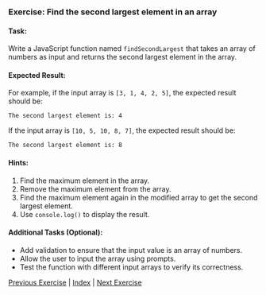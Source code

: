 ### Exercise: Find the second largest element in an array

#### Task:
Write a JavaScript function named `findSecondLargest` that takes an array of numbers as input and returns the second largest element in the array.

#### Expected Result:
For example, if the input array is `[3, 1, 4, 2, 5]`, the expected result should be:
```
The second largest element is: 4
```
If the input array is `[10, 5, 10, 8, 7]`, the expected result should be:
```
The second largest element is: 8
```

#### Hints:
1. Find the maximum element in the array.
2. Remove the maximum element from the array.
3. Find the maximum element again in the modified array to get the second largest element.
4. Use `console.log()` to display the result.

#### Additional Tasks (Optional):
- Add validation to ensure that the input value is an array of numbers.
- Allow the user to input the array using prompts.
- Test the function with different input arrays to verify its correctness.


[Previous Exercise](../05/README.md) | [Index](../../README.md) | [Next Exercise](../07/README.md)